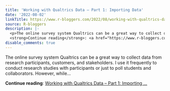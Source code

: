 ```yaml
---
title: 'Working with Qualtrics Data – Part 1: Importing Data'
date: '2022-08-02'
linkTitle: https://www.r-bloggers.com/2022/08/working-with-qualtrics-data-part-1-importing-data/
source: R-bloggers
description: |-
  <p>The online survey system Qualtrics can be a great way to collect data from research participants, customers, and stakeholders. I use it frequently to conduct research studies with participants or just to poll students and collaborators. However, while...</p>
  <strong>Continue reading</strong>: <a href="https://www.r-bloggers.com/2022/08/working-with-qualtrics-data-part-1-importing-data/">Working with Qualtrics Data – Part 1: Importing ...
disable_comments: true
---
```

<p>The online survey system Qualtrics can be a great way to collect data from research participants, customers, and stakeholders. I use it frequently to conduct research studies with participants or just to poll students and collaborators. However, while...</p>
<strong>Continue reading</strong>: <a href="https://www.r-bloggers.com/2022/08/working-with-qualtrics-data-part-1-importing-data/">Working with Qualtrics Data – Part 1: Importing ...